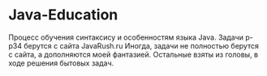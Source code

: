 # Java-Education
Процесс обучения синтаксису и особенностям языка Java. 
Задачи p-p34 берутся с сайта JavaRush.ru
Иногда, задачи не полностью берутся с сайта, а дополняются моей фантазией.
Остальные взяты из головы, в ходе решения бытовых задач.
